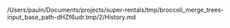 /Users/pauln/Documents/projects/super-rentals/tmp/broccoli_merge_trees-input_base_path-dHZf6udr.tmp/2/History.md